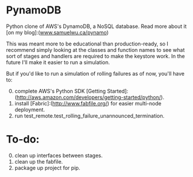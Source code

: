 PynamoDB
========

Python clone of AWS's DynamoDB, a NoSQL database.  Read more about it [on my blog]:(www.samuelwu.ca/pynamo)

This was meant more to be educational than production-ready, so I recommend simply looking at the classes and function names to see what sort of stages and handlers are required to make the keystore work.  In the future I'll make it easier to run a simulation.

But if you'd like to run a simulation of rolling failures as of now, you'll have to:

0. complete AWS's Python SDK [Getting Started]:(http://aws.amazon.com/developers/getting-started/python/).
0. install [Fabric]:(http://www.fabfile.org/) for easier multi-node deployment.
0. run test_remote.test_rolling_failure_unannounced_termination.

To-do:
========
0. clean up interfaces between stages.
0. clean up the fabfile.
0. package up project for pip.
